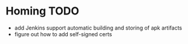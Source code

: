 # Homing TODO
- add Jenkins support automatic building and storing of apk artifacts
- figure out how to add self-signed certs